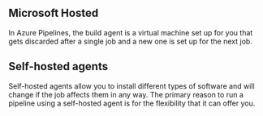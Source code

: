 ## Microsoft Hosted

In Azure Pipelines, the build agent is a virtual machine set up for you that gets discarded after a single job and a new one is set up for the next job.

## Self-hosted agents

Self-hosted agents allow you to install different types of software and will change if the job affects them in any way. The primary reason to run a pipeline using a self-hosted agent is for the flexibility that it can offer you.
